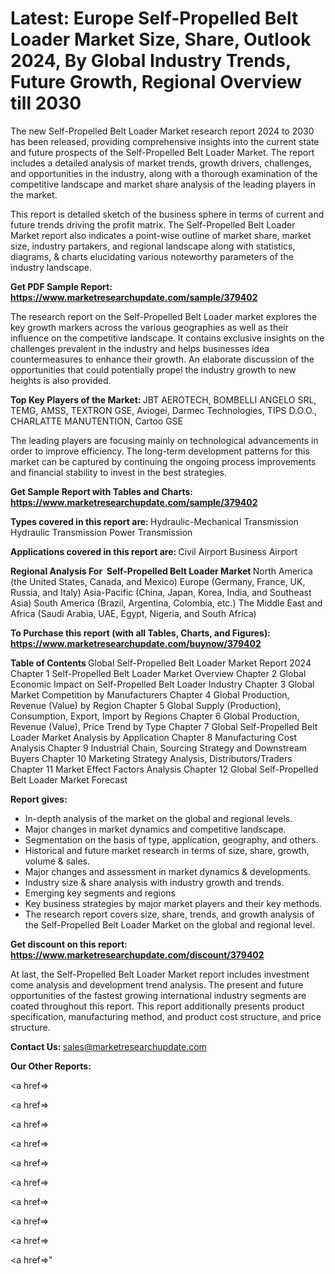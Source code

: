 # Latest: Europe Self-Propelled Belt Loader Market Size, Share, Outlook 2024, By Global Industry Trends, Future Growth, Regional Overview till 2030

The new Self-Propelled Belt Loader Market research report 2024 to 2030 has been released, providing comprehensive insights into the current state and future prospects of the Self-Propelled Belt Loader Market. The report includes a detailed analysis of market trends, growth drivers, challenges, and opportunities in the industry, along with a thorough examination of the competitive landscape and market share analysis of the leading players in the market.

This report is detailed sketch of the business sphere in terms of current and future trends driving the profit matrix. The Self-Propelled Belt Loader Market report also indicates a point-wise outline of market share, market size, industry partakers, and regional landscape along with statistics, diagrams, &amp; charts elucidating various noteworthy parameters of the industry landscape.

<strong><b>Get PDF Sample Report: <a href=https://www.marketresearchupdate.com/sample/379402>https://www.marketresearchupdate.com/sample/379402</a></b></strong>

The research report on the Self-Propelled Belt Loader market explores the key growth markers across the various geographies as well as their influence on the competitive landscape. It contains exclusive insights on the challenges prevalent in the industry and helps businesses idea countermeasures to enhance their growth. An elaborate discussion of the opportunities that could potentially propel the industry growth to new heights is also provided.

<strong><b>Top Key Players of the Market:
</b></strong>JBT AEROTECH, BOMBELLI ANGELO SRL, TEMG, AMSS, TEXTRON GSE, Aviogei, Darmec Technologies, TIPS D.O.O., CHARLATTE MANUTENTION, Cartoo GSE<strong><b>
</b></strong>

The leading players are focusing mainly on technological advancements in order to improve efficiency. The long-term development patterns for this market can be captured by continuing the ongoing process improvements and financial stability to invest in the best strategies.

<strong><b>Get Sample Report with Tables and Charts: <a href=https://www.marketresearchupdate.com/sample/379402>https://www.marketresearchupdate.com/sample/379402</a></b></strong>

<strong><b>Types covered in this report are:
</b></strong>Hydraulic-Mechanical Transmission
Hydraulic Transmission
Power Transmission<strong><b>
</b></strong>

<strong><b>Applications covered in this report are:
</b></strong>Civil Airport
Business Airport<strong><b>
</b></strong>

<strong><b>Regional Analysis For  Self-Propelled Belt Loader Market</b></strong><strong><b>
</b></strong>North America (the United States, Canada, and Mexico)
Europe (Germany, France, UK, Russia, and Italy)
Asia-Pacific (China, Japan, Korea, India, and Southeast Asia)
South America (Brazil, Argentina, Colombia, etc.)
The Middle East and Africa (Saudi Arabia, UAE, Egypt, Nigeria, and South Africa)

<strong><b>To Purchase this report (with all Tables, Charts, and Figures): <a href=https://www.marketresearchupdate.com/buynow/379402>https://www.marketresearchupdate.com/buynow/379402</a></b></strong>

<strong><b>Table of Contents</b></strong><strong><b>
</b></strong>Global Self-Propelled Belt Loader Market Report 2024
Chapter 1 Self-Propelled Belt Loader Market Overview
Chapter 2 Global Economic Impact on Self-Propelled Belt Loader Industry
Chapter 3 Global Market Competition by Manufacturers
Chapter 4 Global Production, Revenue (Value) by Region
Chapter 5 Global Supply (Production), Consumption, Export, Import by Regions
Chapter 6 Global Production, Revenue (Value), Price Trend by Type
Chapter 7 Global Self-Propelled Belt Loader Market Analysis by Application
Chapter 8 Manufacturing Cost Analysis
Chapter 9 Industrial Chain, Sourcing Strategy and Downstream Buyers
Chapter 10 Marketing Strategy Analysis, Distributors/Traders
Chapter 11 Market Effect Factors Analysis
Chapter 12 Global Self-Propelled Belt Loader Market Forecast

<strong><b>Report gives:</b></strong>

- In-depth analysis of the market on the global and regional levels.
- Major changes in market dynamics and competitive landscape.
- Segmentation on the basis of type, application, geography, and others.
- Historical and future market research in terms of size, share, growth, volume &amp; sales.
- Major changes and assessment in market dynamics &amp; developments.
- Industry size &amp; share analysis with industry growth and trends.
- Emerging key segments and regions
- Key business strategies by major market players and their key methods.
- The research report covers size, share, trends, and growth analysis of the Self-Propelled Belt Loader Market on the global and regional level.

<strong><b>Get discount on this report: <a href=https://www.marketresearchupdate.com/discount/379402>https://www.marketresearchupdate.com/discount/379402</a></b></strong>

At last, the Self-Propelled Belt Loader Market report includes investment come analysis and development trend analysis. The present and future opportunities of the fastest growing international industry segments are coated throughout this report. This report additionally presents product specification, manufacturing method, and product cost structure, and price structure.

<strong><b>Contact Us:
</b></strong>sales@marketresearchupdate.com

<strong>Our Other Reports:</strong>

<a href=></a>

<a href=></a>

<a href=></a>

<a href=></a>

<a href=></a>

<a href=></a>

<a href=></a>

<a href=></a>

<a href=></a>

<a href=></a>"
